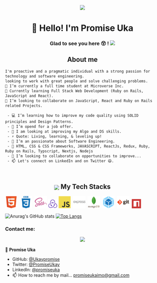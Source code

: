 <div id="header" align="center">
  <img src="https://media.giphy.com/media/f3iwJFOVOwuy7K6FFw/giphy.gif" width="500"/>
</div>

<h1 align="center">👋 Hello! I'm Promise Uka</h1>
<h3 align="center" > Glad to see you here 😲 ! <img src="https://media.giphy.com/media/mGcNjsfWAjY5AEZNw6/giphy.gif" width="50"> </h3>  
  <h2 align="center"> About me </h2>
  
 ```
I'm proactive and a pragmatic individual with a strong passion for technology and software engineering.
looking to work with great people and solve challenging problems.
🔭 I’m currently a full time student at Microverse Inc.
🌱 Currently learning Full Stack Web Development (Ruby on Rails, JavaScript and React).
👯 I’m looking to collaborate on JavaScript, React and Ruby on Rails related Projects.

  - 💻 I’m learning how to improve my code quality using SOLID principles and Design Patterns. 
  - 👀 I’m opend for a job offer.
  - 💬 I am looking at improving my Algo and DS skills.
  - ⚡ Quote: Living, learning, & leveling up!
  - 👀 I’m an passionate about Software Engineering.
  - 🌱 HTML, CSS & CSS Frameworks, JAVASCRIPT, ReactJs, Redux, Ruby, Ruby on Rails, Typscript, Nextjs, Nodejs
  - 💞️ I’m looking to collaborate on opportunities to improve...
  - 📫 Let's connect on LinkedIn and on Twitter 😄.
  ```
  
  
  <br> 
 
<h2 align="center">
<img src="https://media.giphy.com/media/j2pOGeGYKe2xCCKwfi/giphy.gif" width="70" align="center">
  My Tech Stacks
</h2>

<p>
  <img src="https://github.com/devicons/devicon/blob/master/icons/html5/html5-original.svg" title="HTML5" alt="HTML" width="40" height="40"/>&nbsp;
  <img src="https://github.com/devicons/devicon/blob/master/icons/css3/css3-plain-wordmark.svg"  title="CSS3" alt="CSS" width="40" height="40"/>&nbsp;
  <img src="https://raw.githubusercontent.com/devicons/devicon/master/icons/sass/sass-original.svg" alt="sass" width="40" height="40"/>
  <code><img height="30" src="https://raw.githubusercontent.com/github/explore/80688e429a7d4ef2fca1e82350fe8e3517d3494d/topics/redux/redux.png"></code>
  <img src="https://github.com/devicons/devicon/blob/master/icons/javascript/javascript-original.svg" title="JavaScript" alt="JavaScript" width="40" 
 <img src="https://github.com/devicons/devicon/blob/master/icons/nodejs/nodejs-original-wordmark.svg" title="NodeJS" alt="NodeJS" width="40" height="40"/>&nbsp;
  <img src="https://github.com/devicons/devicon/blob/master/icons/express/express-original-wordmark.svg" title="Express" alt="Express" width="40" height="40"/>&nbsp; 
  <img src="https://github.com/devicons/devicon/blob/master/icons/mongodb/mongodb-original-wordmark.svg" title="Mongodb" alt="Mongodb" width="40" height="40"/>&nbsp;  
  <img src="https://github.com/devicons/devicon/blob/master/icons/webpack/webpack-original.svg" title="Webpack" alt="Webpack" width="40" height="40"/>&nbsp;
  <img src="https://github.com/devicons/devicon/blob/master/icons/git/git-original-wordmark.svg" title="Git" alt="Git" width="40" height="40"/>&nbsp;
  <code><img height="30" src="https://raw.githubusercontent.com/github/explore/80688e429a7d4ef2fca1e82350fe8e3517d3494d/topics/npm/npm.png"></code>

</p>

  ![Anurag's GitHub stats](https://github-readme-stats.vercel.app/api?username=Ukaypromise&show_icons=true&theme=radical)
  [![Top Langs](https://github-readme-stats.vercel.app/api/top-langs/?username=Ukaypromise)](https://github.com/Ukaypromise/github-readme-stats)
  ### Contact me:
  <p align="center"> <img src="https://user-images.githubusercontent.com/85847249/189156980-6d988587-e6ad-4bcc-af84-4e0a44499133.gif">
  
👤 **Promise Uka**

- GitHub: [@Ukaypromise](https://github.com/Ukaypromise/)
- Twitter: [@PromiseUkay](https://twitter.com/PromiseUkay)
- LinkedIn: [@promiseuka](https://www.linkedin.com/in/promiseuka)
- 📫 How to reach me by mail...
promiseukaimo@gmail.com
  


<!---
Ukaypromise/Ukaypromise is a ✨ special ✨ repository because its `README.md` (this file) appears on your GitHub profile.
You can click the Preview link to take a look at your changes.
--->
